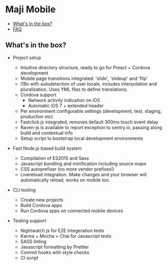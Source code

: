 # Maji Mobile

* [What's in the box?](#inthebox)
* [FAQ](faq.md)


## <a name="inthebox"></a>What's in the box?

* Project setup
  * Intuitive directory structure, ready to go for Preact + Cordova development
  * Mobile page transitions integrated: 'slide', 'slideup' and 'flip'
  * I18n with autodetection of user locale, includes interpolation and pluralization. Uses YML files to define translations.
  * Cordova support
    * Network activity indication on iOS
    * Automatic iOS 7 + extended header
  * Per environment configurable settings (development, test, staging, production etc)
  * Fastclick.js integrated, removes default 300ms touch event delay
  * Raven-js is available to report exception to sentry.io, passing along build and contextual info
  * Setup script to bootstrap local development environments

* Fast Node.js based build system
  * Compilation of ES2015 and Sass
  * Javascript bundling and minification including source maps
  * CSS autoprefixer (no more vendor prefixes!)
  * Livereload integration. Make changes and your browser will automatically reload, works on mobile too.

* CLI tooling
  * Create new projects
  * Build Cordova apps
  * Run Cordova apps on connected mobile devices

* Testing support
  * Nightwatch.js for E2E integeration tests
  * Karma + Mocha + Chai for Javascript tests
  * SASS linting
  * Javascript formatting by Prettier
  * Commit hooks with style checks
  * CI script
